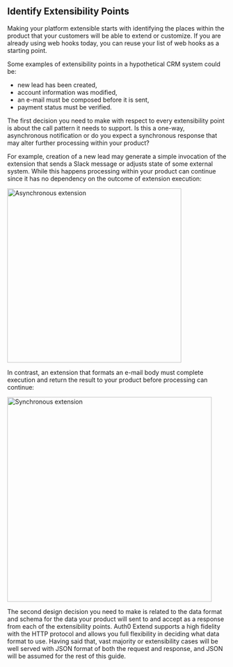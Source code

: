 ## Identify Extensibility Points

Making your platform extensible starts with identifying the places within the product that your customers will be able to extend or customize. If you are already using web hooks today, you can reuse your list of web hooks as a starting point. 

Some examples of extensibility points in a hypothetical CRM system could be:

* new lead has been created, 
* account information was modified, 
* an e-mail must be composed before it is sent, 
* payment status must be verified.  

The first decision you need to make with respect to every extensibility point is about the call pattern it needs to support. Is this a one-way, asynchronous notification or do you expect a synchronous response that may alter further processing within your product? 

For example, creation of a new lead may generate a simple invocation of the extension that sends a Slack message or adjusts state of some external system. While this happens processing within your product can continue since it has no dependency on the outcome of extension execution:

<img src="https://cloud.githubusercontent.com/assets/822369/23878647/ee8ed444-0805-11e7-86f6-2e91e4861927.png" alt="Asynchronous extension" width=400>

In contrast, an extension that formats an e-mail body must complete execution and return the result to your product before processing can continue:

<img src="https://cloud.githubusercontent.com/assets/822369/23878665/04f5c6e8-0806-11e7-9cad-98949bdc03d3.png" alt="Synchronous extension" width=470>

The second design decision you need to make is related to the data format and schema for the data your product will sent to and accept as a response from each of the extensibility points. Auth0 Extend supports a high fidelity with the HTTP protocol and allows you full flexibility in deciding what data format to use. Having said that, vast majority or extensibility cases will be well served with JSON format of both the request and response, and JSON will be assumed for the rest of this guide.
